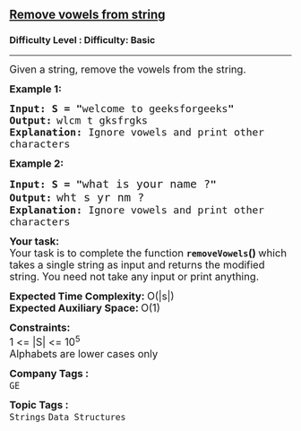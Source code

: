 <h2><a href="https://www.geeksforgeeks.org/problems/remove-vowels-from-string1446/1">Remove vowels from string</a></h2><h3>Difficulty Level : Difficulty: Basic</h3><hr><div class="problems_problem_content__Xm_eO"><p><span style="font-size: 18px;">Given a string, remove the vowels from the string.</span></p>
<p><span style="font-size: 18px;"><strong>Example 1:</strong></span></p>
<pre><span style="font-size: 18px;"><strong>Input: S = "</strong>welcome to geeksforgeeks<strong>"</strong></span>
<span style="font-size: 18px;"><strong>Output:</strong></span> <span style="font-size: 18px;">wlcm t gksfrgks
<strong>Explanation:</strong> Ignore vowels and print other
characters </span></pre>
<p><span style="font-size: 18px;"><strong>Example 2:</strong></span></p>
<pre><span style="font-size: 18px;"><strong>Input: S = "</strong></span><span style="font-size: 20px;">what is your name ?</span><span style="font-size: 18px;"><strong>"</strong></span>
<span style="font-size: 18px;"><strong>Output:</strong></span> <span style="font-size: 20px;">wht s yr nm ?</span><span style="font-size: 18px;">
<strong>Explanation:</strong> Ignore vowels and print other
characters </span></pre>
<p><span style="font-size: 18px;"><strong>Your task:</strong><br>Your task is to complete the function&nbsp;<strong><code>removeVowels</code>()&nbsp;</strong>which takes a single string as input and returns the modified string. You need not take any input or print anything.</span></p>
<p><span style="font-size: 18px;"><strong>Expected Time Complexity:&nbsp;</strong>O(|s|)<br><strong>Expected Auxiliary Space:&nbsp;</strong>O(1)</span></p>
<p><span style="font-size: 18px;"><strong>Constraints:</strong><br>1 &lt;= |S| &lt;= 10<sup>5</sup><br>Alphabets are lower cases only</span></p></div><p><span style=font-size:18px><strong>Company Tags : </strong><br><code>GE</code>&nbsp;<br><p><span style=font-size:18px><strong>Topic Tags : </strong><br><code>Strings</code>&nbsp;<code>Data Structures</code>&nbsp;